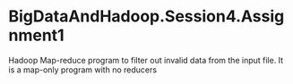 # BigDataAndHadoop.Session4.Assignment1
Hadoop Map-reduce program to filter out invalid data from the input file. It is a map-only program with no reducers
